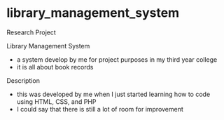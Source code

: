 # library_management_system
Research Project

Library Management System
- a system develop by me for project purposes in my third year college
- it is all about book records

Description
- this was developed by me when I just started learning how to code using HTML, CSS, and PHP
- I could say that there is still a lot of room for improvement
